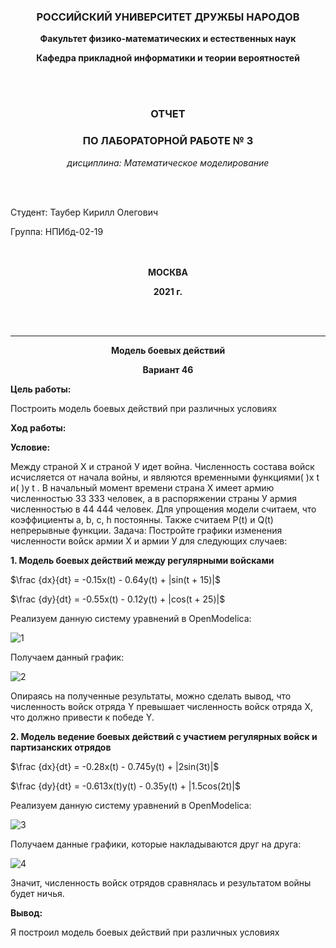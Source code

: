 <div style="text-align: center">

### **РОССИЙСКИЙ УНИВЕРСИТЕТ ДРУЖБЫ НАРОДОВ**
 **Факультет физико-математических и естественных наук**

**Кафедра прикладной информатики и теории вероятностей**
   
<br>
<br>

### **ОТЧЕТ**
### **ПО ЛАБОРАТОРНОЙ РАБОТЕ № 3**

*дисциплина: Математическое моделирование*
</div>
<br>
<br>

Студент: Таубер Кирилл Олегович   

Группа: НПИбд-02-19  
<br>
<br> 

<div style="text-align: center">

**МОСКВА**

**2021 г.**

<br>
<br>


 ___

**Модель боевых действий**

**Вариант 46**

</div>

**Цель работы:**

Построить модель боевых действий при различных условиях

**Ход работы:**

**Условие:**

Между страной Х и страной У идет война. Численность состава войск исчисляется от начала войны, и являются временными функциями( )x t и( )y t . В начальный момент времени страна Х имеет армию численностью 33 333 человек, а в распоряжении страны У армия численностью в 44 444 человек. Для упрощения модели считаем, что коэффициенты a, b, c, h постоянны. Также считаем P(t) и Q(t) непрерывные функции.
Задача:
Постройте графики изменения численности войск армии Х и армии У для следующих случаев: 

**1. Модель боевых действий между регулярными войсками**

$\frac {dx}{dt} = -0.15x(t) - 0.64y(t) + |sin(t + 15)|$

$\frac {dy}{dt} = -0.55x(t) - 0.12y(t) + |cos(t + 25)|$

Реализуем данную систему уравнений в OpenModelica:

![1](https://sun9-50.userapi.com/impg/vgwz2OcFvFm3WF5WbKWwYj0PTBiPMTnuv0p23g/wj7FBlaH0Vo.jpg?size=569x374&quality=96&sign=e091276990eb1053fc655d82f91b5a71&type=album)

Получаем данный график:

 ![2](https://sun9-66.userapi.com/impg/J9qabV59ksS2ezMpFVuOFCctACijjMkZyGeIJw/wuLs9KAi1r4.jpg?size=849x549&quality=96&sign=a6a60833eb52794426678b313816c018&type=album)

Опираясь на полученные результаты, можно сделать вывод, что численность войск отряда Y превышает численность войск отряда X, что должно привести к победе Y.

**2. Модель ведение боевых действий с участием регулярных войск и партизанских отрядов**

$\frac {dx}{dt} = -0.28x(t) - 0.745y(t) + |2sin(3t)|$

$\frac {dy}{dt} = -0.613x(t)y(t) - 0.35y(t) + |1.5cos(2t)|$

Реализуем данную систему уравнений в OpenModelica:

![3](https://sun9-50.userapi.com/impg/vgwz2OcFvFm3WF5WbKWwYj0PTBiPMTnuv0p23g/wj7FBlaH0Vo.jpg?size=569x374&quality=96&sign=e091276990eb1053fc655d82f91b5a71&type=album)

Получаем данные графики, которые накладываются друг на друга:

![4](https://sun9-82.userapi.com/impg/r9ZzHuEo7ls7Muj88TszF0OzTBbc6JnpHhC35w/Dg6toBit6O4.jpg?size=830x539&quality=96&sign=d4765230426efd1aaa04048f4c2658ed&type=album)

Значит, численность войск отрядов сравнялась и результатом войны будет ничья.

**Вывод:**

Я построил модель боевых действий при различных условиях